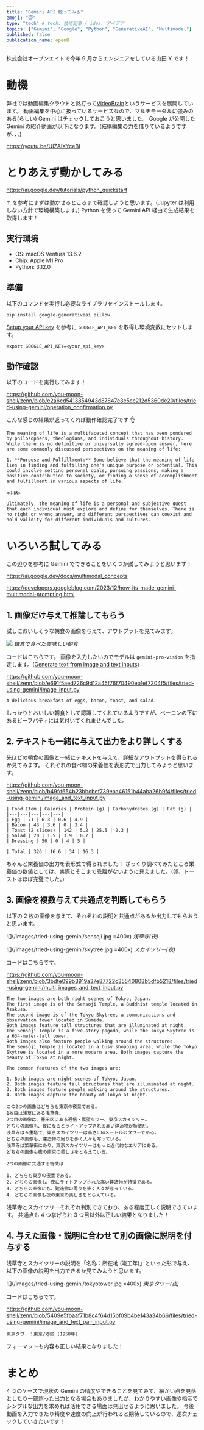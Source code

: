 ```yaml
---
title: "Gemini API 触ってみる"
emoji: "😇"
type: "tech" # tech: 技術記事 / idea: アイデア
topics: ["Gemini", "Google", "Python", "GenerativeAI", "Multimodal"]
published: false
publication_name: open8
---
```


株式会社オープンエイトで今年 9 月からエンジニアをしている山田 Y です！

# 動機

弊社では動画編集クラウドと銘打って[VideoBrain](https://video-b.com/)というサービスを展開しています。
動画編集を中心に扱っているサービスなので、マルチモーダルに強みのある(らしい) Gemini はチェックしておこうと思いました。
Google が公開した Gemini の紹介動画が以下になります。(結構編集の力を借りているようですが、、、)

https://youtu.be/UIZAiXYceBI

# とりあえず動かしてみる

https://ai.google.dev/tutorials/python_quickstart

↑ を参考にまずは動かせるところまで確認しようと思います。(Jupyter は利用しない方針で環境構築します。)
Python を使って Gemini API 経由で生成結果を取得します！

## 実行環境

- OS: macOS Ventura 13.6.2
- Chip: Apple M1 Pro
- Python: 3.12.0

## 準備

以下のコマンドを実行し必要なライブラリをインストールします。

```
pip install google-generativeai pillow
```

[Setup your API key](https://ai.google.dev/tutorials/python_quickstart#setup_your_api_key) を参考に `GOOGLE_API_KEY` を取得し環境変数にセットします。

```
export GOOGLE_API_KEY=<your_api_key>
```

## 動作確認

以下のコードを実行してみます！

https://github.com/you-moon-shell/zenn/blob/e2a6cd5413854943d87847e3c5cc212d5360de20/files/tried-using-gemini/operation_confirmation.py

こんな感じの結果が返ってくれば動作確認完了です 👌

```
The meaning of life is a multifaceted concept that has been pondered by philosophers, theologians, and individuals throughout history. While there is no definitive or universally agreed-upon answer, here are some commonly discussed perspectives on the meaning of life:

1. **Purpose and Fulfillment:** Some believe that the meaning of life lies in finding and fulfilling one's unique purpose or potential. This could involve setting personal goals, pursuing passions, making a positive contribution to society, or finding a sense of accomplishment and fulfillment in various aspects of life.

<中略>

Ultimately, the meaning of life is a personal and subjective quest that each individual must explore and define for themselves. There is no right or wrong answer, and different perspectives can coexist and hold validity for different individuals and cultures.
```

# いろいろ試してみる

この辺りを参考に Gemini でできることをいくつか試してみようと思います！

https://ai.google.dev/docs/multimodal_concepts

https://developers.googleblog.com/2023/12/how-its-made-gemini-multimodal-prompting.html

## 1. 画像だけ与えて推論してもらう

試しにおいしそうな朝食の画像を与えて、アウトプットを見てみます。

![](/images/tried-using-gemini/breakfast.jpg)
_鎌倉で食べた美味しい朝食_

コードはこちらです。
画像を入力したいのでモデルは `gemini-pro-vision` を指定します。([Generate text from image and text inputs](https://ai.google.dev/tutorials/python_quickstart#generate_text_from_image_and_text_inputs))

https://github.com/you-moon-shell/zenn/blob/e691f5aed726c9d12a45f76f70490eb1ef7204f5/files/tried-using-gemini/image_input.py

```:result
A delicious breakfast of eggs, bacon, toast, and salad.
```

しっかりとおいしい朝食として認識してくれているようですが、ベーコンの下にあるビーフパティには気付いてくれませんでした。

## 2. テキストも一緒に与えて出力をより詳しくする

先ほどの朝食の画像と一緒にテキストを与えて、詳細なアウトプットを得られるか見てみます。
それぞれの食べ物の栄養価を表形式で出力してみようと思います。

https://github.com/you-moon-shell/zenn/blob/b49fd654b23bbcbef739eaa46151b44aba26b9f4/files/tried-using-gemini/image_and_text_input.py

```:result
| Food Item | Calories | Protein (g) | Carbohydrates (g) | Fat (g) |
|---|---|---|---|---|
| Egg | 71 | 6.3 | 0.6 | 4.9 |
| Bacon | 43 | 3.6 | 0 | 3.4 |
| Toast (2 slices) | 142 | 5.2 | 25.5 | 2.3 |
| Salad | 20 | 1.5 | 3.9 | 0.7 |
| Dressing | 50 | 0 | 4 | 5 |

| Total | 326 | 16.6 | 34 | 16.3 |
```

ちゃんと栄養価の出力を表形式で得られました！
ざっくり調べてみたところ栄養価の数値としては、実際とそこまで乖離がないように見えました。(卵、トーストはほぼ完璧でした。)

## 3. 画像を複数与えて共通点を判断してもらう

以下の 2 枚の画像を与えて、それぞれの説明と共通点があるか出力してもらおうと思います。

![](/images/tried-using-gemini/sensoji.jpg =400x)
_浅草寺(夜)_

![](/images/tried-using-gemini/skytree.jpg =400x)
_スカイツリー(夜)_

コードはこちらです。

https://github.com/you-moon-shell/zenn/blob/3bdfe099b3919a37e87722c35540808b5dfb5218/files/tried-using-gemini/multi_images_and_text_input.py

```:result
The two images are both night scenes of Tokyo, Japan.
The first image is of the Sensoji Temple, a Buddhist temple located in Asakusa.
The second image is of the Tokyo Skytree, a communications and observation tower located in Sumida.
Both images feature tall structures that are illuminated at night.
The Sensoji Temple is a five-story pagoda, while the Tokyo Skytree is a 634-meter-tall tower.
Both images also feature people walking around the structures.
The Sensoji Temple is located in a busy shopping area, while the Tokyo Skytree is located in a more modern area. Both images capture the beauty of Tokyo at night.

The common features of the two images are:

1. Both images are night scenes of Tokyo, Japan.
2. Both images feature tall structures that are illuminated at night.
3. Both images feature people walking around the structures.
4. Both images capture the beauty of Tokyo at night.
```

```:result(和訳)
この2つの画像はどちらも東京の夜景である。
1枚目は浅草にある浅草寺。
2つ目の画像は、墨田区にある通信・展望タワー、東京スカイツリー。
どちらの画像も、夜になるとライトアップされる高い建造物が特徴だ。
浅草寺は五重塔で、東京スカイツリーは高さ634メートルのタワーである。
どちらの画像も、建造物の周りを歩く人々も写っている。
浅草寺は繁華街にあり、東京スカイツリーはもっと近代的なエリアにある。
どちらの画像も夜の東京の美しさをとらえている。

2つの画像に共通する特徴は

1. どちらも東京の夜景である。
2. どちらの画像も、夜にライトアップされた高い建造物が特徴である。
3. どちらの画像にも、建造物の周りを歩く人々が写っている。
4. どちらの画像も夜の東京の美しさをとらえている。
```

浅草寺とスカイツリーそれぞれ判別できており、ある程度正しく説明できています。
共通点も 4 つ挙げられ 3 つ目以外は正しい結果となりました！

## 4. 与えた画像・説明に合わせて別の画像に説明を付与する

浅草寺とスカイツリーの説明を「名称：所在地 (竣工年)」といった形で与え、以下の画像の説明を出力できるか見てみようと思います。

![](/images/tried-using-gemini/tokyotower.jpg =400x)
_東京タワー(夜)_

コードはこちらです。

https://github.com/you-moon-shell/zenn/blob/5409e5fbaaf71b8c4f64d15bf09b4be143a34b66/files/tried-using-gemini/image_and_text_pair_input.py

```:result
東京タワー：東京/港区 (1958年)
```

フォーマットも内容も正しい結果となりました！

# まとめ

4 つのケースで現状の Gemini の精度やできることを見てみて、細かい点を見落としたり一部誤った出力となる場合もありましたが、わかりやすい画像や指示でシンプルな出力を求めれば活用できる場面は見出せるように思いました。
今後動画を入力できたり精度や速度の向上が行われると期待しているので、逐次チェックしていきたいです！
